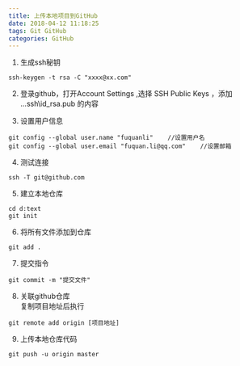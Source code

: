 ```yaml
---
title: 上传本地项目到GitHub
date: 2018-04-12 11:18:25
tags: Git GitHub
categories: GitHub
---
```


1. 生成ssh秘钥
```
ssh-keygen -t rsa -C "xxxx@xx.com"
```

2. 登录github，打开Account Settings ,选择 SSH Public Keys ，添加 ..\.ssh\id_rsa.pub 的内容

3. 设置用户信息
```
git config --global user.name "fuquanli"    //设置用户名
git config --global user.email "fuquan.li@qq.com"    //设置邮箱
```

4. 测试连接 
```
ssh -T git@github.com
```

5. 建立本地仓库
```
cd d:text
git init
```

6. 将所有文件添加到仓库
```
git add .
```

7. 提交指令
```
git commit -m "提交文件"
```

8. 关联github仓库  
  复制项目地址后执行  
```
git remote add origin [项目地址]
```

9. 上传本地仓库代码
```
git push -u origin master
```